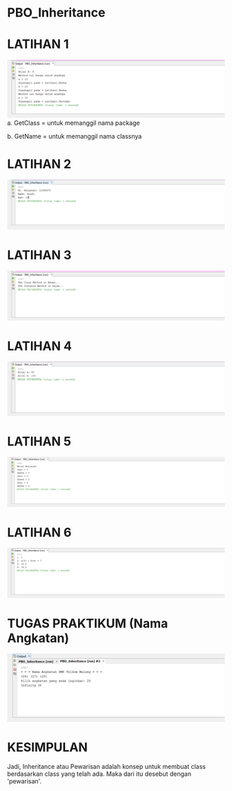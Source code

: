 # PBO_Inheritance

# LATIHAN 1
![Alt Text](https://github.com/christianykyo/PBO_Inheritance/blob/master/PBO_Lat1.png)
a. GetClass = untuk memanggil nama package

b. GetName = untuk memanggil nama classnya

# LATIHAN 2
![Alt Text](https://github.com/christianykyo/PBO_Inheritance/blob/master/PBO_Lat2.png)

# LATIHAN 3
![Alt Text](https://github.com/christianykyo/PBO_Inheritance/blob/master/PBO_Lat3.png)

# LATIHAN 4
![Alt Text](https://github.com/christianykyo/PBO_Inheritance/blob/master/PBO_Lat4.png)

# LATIHAN 5
![Alt Text](https://github.com/christianykyo/PBO_Inheritance/blob/master/PBO_Lat5.png)

# LATIHAN 6
![Alt Text](https://github.com/christianykyo/PBO_Inheritance/blob/master/PBO_Lat6.png)

# TUGAS PRAKTIKUM (Nama Angkatan)
![Alt Text](https://github.com/christianykyo/PBO_Inheritance/blob/master/Praktikum.png)

# KESIMPULAN
Jadi, Inheritance atau Pewarisan adalah konsep untuk membuat class berdasarkan class yang telah ada. Maka dari itu desebut dengan 'pewarisan'.
